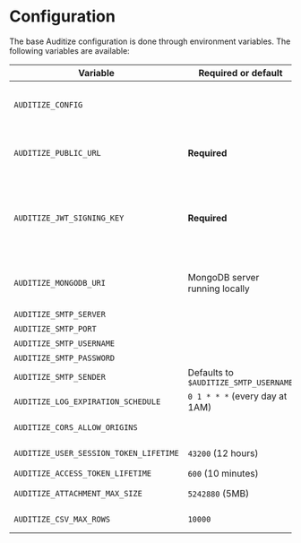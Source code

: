 # Configuration

The base Auditize configuration is done through environment variables. The following variables are available:

| Variable | Required or default | Description |
|----------|-----------------------------|-------------|
| `AUDITIZE_CONFIG` | | The path to an environment file (key-value pairs) containing the configuration. If set, the configuration will be loaded from this file instead of environment variables. |
| `AUDITIZE_PUBLIC_URL` | **Required** | The public URL of your Auditize instance from which your users access Auditize. It will be used for instance to build the URL of the application in emails sent to users. |
| `AUDITIZE_JWT_SIGNING_KEY` | **Required** | The secret key used to sign the JWT tokens (user session cookies and access tokens). It must be a long random string. A [32 bytes long key is recommended](https://crypto.stackexchange.com/a/34866) (i.e 64 characters in hexadecimal representation), you can generate one with the command `openssl rand -hex 32`. |
| `AUDITIZE_MONGODB_URI` | MongoDB server running locally | The URI of the MongoDB server used by Auditize, it follows the [MongoDB URI format](https://docs.mongodb.com/manual/reference/connection-string/), example: `mongodb://user:password@localhost:27017/`. |
| `AUDITIZE_SMTP_SERVER` | | The SMTP server used to send emails. |
| `AUDITIZE_SMTP_PORT` |  | The SMTP server port. |
| `AUDITIZE_SMTP_USERNAME` |  | The SMTP account username. |
| `AUDITIZE_SMTP_PASSWORD` |  | The SMTP account password. |
| `AUDITIZE_SMTP_SENDER` | Defaults to `$AUDITIZE_SMTP_USERNAME` | The email address used to send emails. |
| `AUDITIZE_LOG_EXPIRATION_SCHEDULE` | `0 1 * * *` (every day at 1AM) | The schedule at which expired logs are deleted. |
| `AUDITIZE_CORS_ALLOW_ORIGINS` | | A comma-separated list of origins allowed to make HTTP requests to Auditize. |
| `AUDITIZE_USER_SESSION_TOKEN_LIFETIME` | `43200` (12 hours) | The lifetime of user session tokens in seconds. |
| `AUDITIZE_ACCESS_TOKEN_LIFETIME` | `600` (10 minutes) | The lifetime of access tokens in seconds. |
| `AUDITIZE_ATTACHMENT_MAX_SIZE`| `5242880` (5MB) | The maximum file size of attachments in bytes. |
| `AUDITIZE_CSV_MAX_ROWS` | `10000` | The maximum number of rows in CSV exports (`0` means no limit). |
